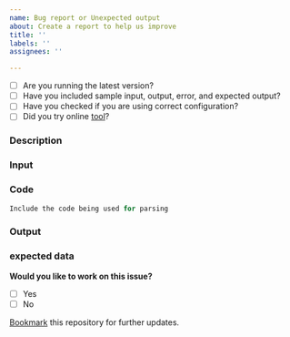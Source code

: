 ```yaml
---
name: Bug report or Unexpected output
about: Create a report to help us improve
title: ''
labels: ''
assignees: ''

---
```


* [ ] Are you running the latest version?
* [ ] Have you included sample input, output, error, and expected output? 
* [ ] Have you checked if you are using correct configuration?
* [ ] Did you try online [tool](https://naturalintelligence.github.io/fast-xml-parser/)?

### Description
<!-- Please provide following data to avoid long communication and fast resolution. --> 
### Input
<!-- Please include your sample code or steps to reproduce here -->

### Code
```js
Include the code being used for parsing
```

### Output
<!-- Please include output data or error here -->

### expected data
<!-- Please include expected output data here -->

**Would you like to work on this issue?**
<!-- choose one by changing [ ] to [x] -->
- [ ] Yes
- [ ] No

[Bookmark](https://github.com/NaturalIntelligence/fast-xml-parser/stargazers) this repository for further updates.

<!-- Love Fast-XML-Parser? Please consider supporting us:
👉  https://opencollective.com/fast-xml-parser/donate
👉  https://paypal.me/naturalintelligence -->
